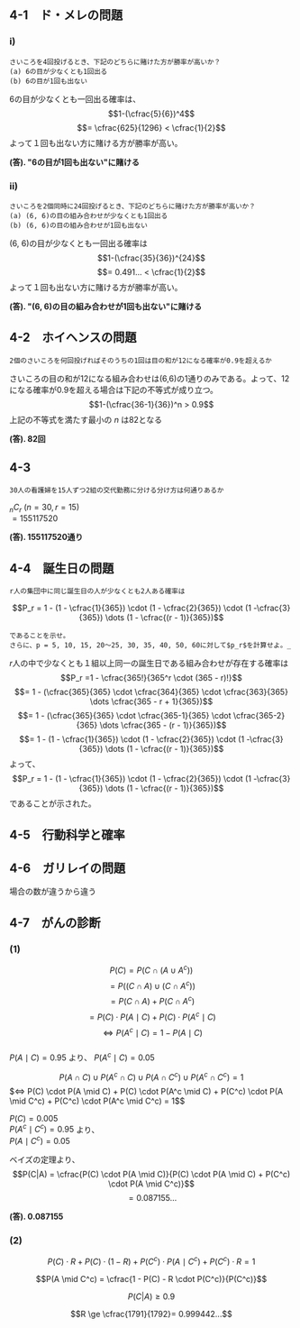 ## 4-1　ド・メレの問題
### i)
```
さいころを4回投げるとき、下記のどちらに賭けた方が勝率が高いか？
(a) 6の目が少なくとも1回出る
(b) 6の目が1回も出ない
```
6の目が少なくとも一回出る確率は、  
$$1-(\cfrac{5}{6})^4$$
$$= \cfrac{625}{1296} < \cfrac{1}{2}$$
よって１回も出ない方に賭ける方が勝率が高い。 
  
**(答). "6の目が1回も出ない"に賭ける**
### ii)
```
さいころを2個同時に24回投げるとき、下記のどちらに賭けた方が勝率が高いか？
(a) (6, 6)の目の組み合わせが少なくとも1回出る
(b) (6, 6)の目の組み合わせが1回も出ない
```
(6, 6)の目が少なくとも一回出る確率は  
$$1-(\cfrac{35}{36})^{24}$$
$$= 0.491... < \cfrac{1}{2}$$
よって１回も出ない方に賭ける方が勝率が高い。  
  
**(答). "(6, 6)の目の組み合わせが1回も出ない"に賭ける**

## 4-2　ホイヘンスの問題
```
2個のさいころを何回投げればそのうちの1回は目の和が12になる確率が0.9を超えるか
```
さいころの目の和が12になる組み合わせは(6,6)の1通りのみである。よって、12になる確率が0.9を超える場合は下記の不等式が成り立つ。  
$$1-(\cfrac{36-1}{36})^n > 0.9$$
上記の不等式を満たす最小の $n$ は82となる  
  
**(答). 82回**
## 4-3
```
30人の看護婦を15人ずつ2組の交代勤務に分ける分け方は何通りあるか
```
$_nC_r$ $(n=30, r=15)$  
$=155117520$   
  
**(答). 155117520通り**
## 4-4　誕生日の問題
```
r人の集団中に同じ誕生日の人が少なくとも2人ある確率は
```
$$P_r = 1 - (1 - \cfrac{1}{365}) \cdot (1 - \cfrac{2}{365}) \cdot (1 -\cfrac{3}{365}) \dots (1 - \cfrac{(r - 1)}{365})$$
```
であることを示せ。  
さらに、p = 5, 10, 15, 20～25, 30, 35, 40, 50, 60に対して$p_r$を計算せよ。_
```
$r$人の中で少なくとも１組以上同一の誕生日である組み合わせが存在する確率は  
$$P_r =1 - \cfrac{365!}{365^r \cdot (365 - r)!}$$
$$= 1 - (\cfrac{365}{365} \cdot \cfrac{364}{365} \cdot \cfrac{363}{365} \dots \cfrac{365 - r + 1}{365})$$
$$= 1 - (\cfrac{365}{365} \cdot \cfrac{365-1}{365} \cdot \cfrac{365-2}{365} \dots \cfrac{365 - (r - 1)}{365})$$
$$= 1 - (1 - \cfrac{1}{365}) \cdot (1 - \cfrac{2}{365}) \cdot (1 -\cfrac{3}{365}) \dots (1 - \cfrac{(r - 1)}{365})$$
よって、  
$$P_r = 1 - (1 - \cfrac{1}{365}) \cdot (1 - \cfrac{2}{365}) \cdot (1 -\cfrac{3}{365}) \dots (1 - \cfrac{(r - 1)}{365})$$ 
であることが示された。
## 4-5　行動科学と確率

## 4-6　ガリレイの問題
場合の数が違うから違う
## 4-7　がんの診断
### (1)
$$P(C) = P(C \cap (A \cup A^c))$$
$$= P((C \cap A) \cup (C \cap A^c))$$
$$= P(C \cap A) + P(C \cap A^c)$$
$$= P(C) \cdot P(A \mid C) + P(C) \cdot P(A^c \mid C)$$
$$\iff P(A^c \mid C) = 1 - P(A \mid C)$$  
$P(A \mid C)=0.95$ より、 $P(A^c \mid C) = 0.05$

$$P(A \cap C) \cup P(A^c \cap C) \cup P(A \cap C^c) \cup P(A^c \cap C^c) = 1$$
$$\iff$  P(C) \cdot P(A \mid C) + P(C) \cdot P(A^c \mid C) + P(C^c) \cdot P(A \mid C^c) + P(C^c) \cdot P(A^c \mid C^c) = 1$$

$P(C)=0.005$  
$P(A^c \mid C^c)=0.95$ より、  
$P(A \mid C^c) = 0.05$  

ベイズの定理より、  
$$P(C|A) = \cfrac{P(C) \cdot P(A \mid C)}{P(C) \cdot P(A \mid C) + P(C^c) \cdot P(A \mid C^c)}$$
$$=0.087155...$$  

**(答). 0.087155**
### (2)
$$P(C) \cdot R + P(C) \cdot (1 - R) + P(C^c) \cdot P(A \mid C^c) + P(C^c) \cdot R= 1$$

$$P(A \mid C^c) = \cfrac{1 - P(C) - R \cdot P(C^c)}{P(C^c)}$$

$$P(C|A) \ge 0.9$$

$$R \ge \cfrac{1791}{1792}= 0.999442...$$




